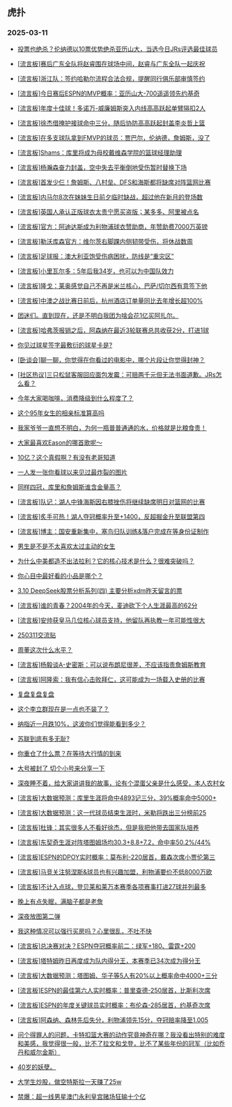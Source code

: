 ## 虎扑 
### 2025-03-11

+ [投票也绝杀？伦纳德以10票优势绝杀亚历山大，当选今日JRs评选最佳球员](https://bbs.hupu.com/631048053.html)

+ [[流言板]赛后广东全队将赵睿围在球场中间，赵睿与广东全队一起庆祝](https://bbs.hupu.com/631052720.html)

+ [[流言板]浙江队：签约哈勒尔流程合法合规，提醒同行俱乐部审慎签约](https://bbs.hupu.com/631052902.html)

+ [[流言板]今日赛后ESPN的MVP概率：亚历山大-700遥遥领先约基奇](https://bbs.hupu.com/631051691.html)

+ [[流言板]年度十佳球！多诺万-威廉姆斯突入内线高高跃起单臂隔扣2人](https://bbs.hupu.com/631049924.html)

+ [[流言板]徐杰借掩护接球命中三分，随后协防高高跃起封盖李炎哲上篮](https://bbs.hupu.com/631050742.html)

+ [[流言板]在多支球队拿到FMVP的球员：贾巴尔，伦纳德，詹姆斯，没了](https://bbs.hupu.com/631051475.html)

+ [[流言板]Shams：库里将成为母校戴维森学院的篮球经理助理](https://bbs.hupu.com/631052413.html)

+ [[流言板]杨瀚森奋力封盖，空中失去平衡倒地受伤暂时替换下场](https://bbs.hupu.com/631050335.html)

+ [[流言板]首发少仨！詹姆斯、八村垒、DFS和海斯都将缺席对阵篮网比赛](https://bbs.hupu.com/631053330.html)

+ [[流言板]内马尔8次在妹妹生日前夕临时缺战，超过他在新月的登场数](https://bbs.hupu.com/631050427.html)

+ [[流言板]英国人承认正版球衣太贵宁愿买盗版；某多多、阿里被点名](https://bbs.hupu.com/631044661.html)

+ [[流言板]官方：阿迪达斯成为利物浦球衣赞助商，年赞助费7000万英镑](https://bbs.hupu.com/631046892.html)

+ [[流言板]勒沃库森官方：维尔茨右脚踝内侧韧带受伤，将休战数周](https://bbs.hupu.com/631047983.html)

+ [[流言板]足球报：澳大利亚饱受伤病困扰，防线是“重灾区”](https://bbs.hupu.com/631045864.html)

+ [[流言板]小里瓦尔多：5年后我34岁，也可以为中国队效力](https://bbs.hupu.com/631045727.html)

+ [[流言板]隆戈：莱奥感觉自己不再是米兰核心，巴萨/切尔西有意签下他](https://bbs.hupu.com/631046476.html)

+ [[流言板]中澳之战比赛日前后，杭州酒店订单量同比去年增长超100%](https://bbs.hupu.com/631046060.html)

+ [团迷们。直到现在，还是不明白我团为啥会花1亿买阿扎尔。](https://bbs.hupu.com/631044633.html)

+ [[流言板]哈弗茨报销之后，阿森纳在最近3轮联赛总共收获2分，打进1球](https://bbs.hupu.com/631048548.html)

+ [你见过球星签字最敷衍的球星卡是?](https://bbs.hupu.com/631048061.html)

+ [[卧谈会]聊一聊，你觉得在你看过的电影中，哪个片段让你觉得封神？](https://bbs.hupu.com/631050036.html)

+ [[社区热议]三只松鼠客服回应面包发霉：可赔两千元但无法书面道歉。JRs怎么看？](https://bbs.hupu.com/631047834.html)

+ [今年大家喝咖啡，消费降级到什么程度了？](https://bbs.hupu.com/631050158.html)

+ [这个95年女生的相亲标准算高吗](https://bbs.hupu.com/631048211.html)

+ [我家爷爷一直想不明白，为何一瓶普普通通的水，价格就是比粮食贵！](https://bbs.hupu.com/631048555.html)

+ [大家最喜欢Eason的哪首歌呢～](https://bbs.hupu.com/631049565.html)

+ [10亿？这个真假啊？有没有老哥知道](https://bbs.hupu.com/631051018.html)

+ [一人发一张你看球以来见过最炸裂的图片](https://bbs.hupu.com/631048408.html)

+ [同样四冠，库里和詹姆斯谁含金量高？](https://bbs.hupu.com/631049517.html)

+ [[流言板]队记：湖人中锋海斯因右膝挫伤将继续缺席明日对篮网的比赛](https://bbs.hupu.com/631052944.html)

+ [[流言板]炙手可热！湖人夺冠概率升至+1400，反超掘金升至联盟第四](https://bbs.hupu.com/631054062.html)

+ [[流言板]博主：国安重新集中，塞鸟归队训练&amp;落户完成在等身份证制作](https://bbs.hupu.com/631048160.html)

+ [男生是不是不太喜欢太过主动的女生](https://bbs.hupu.com/631051168.html)

+ [为什么中美都造不出法拉利？它的核心技术是什么？很难突破吗？](https://bbs.hupu.com/631052989.html)

+ [你心目中最好看的小品是哪个？](https://bbs.hupu.com/631051021.html)

+ [3.10 DeepSeek股票分析系列(四) 主要分析xdm昨天留言的票](https://bbs.hupu.com/631048672.html)

+ [[流言板]谁的青春？2004年的今天，麦迪砍下个人生涯最高的62分](https://bbs.hupu.com/631054124.html)

+ [[流言板]安帅获皇马几位核心球员支持，他留队再执教一年可能性很大](https://bbs.hupu.com/631053819.html)

+ [250311交流贴](https://bbs.hupu.com/631053441.html)

+ [周董这次什么水平？](https://bbs.hupu.com/631053557.html)

+ [[流言板]杨毅谈A-史密斯：可以说布朗尼很差，不应该指责詹姆斯教育](https://bbs.hupu.com/631054151.html)

+ [[流言板]阿隆索：我有信心击败拜仁，这可能成为一场载入史册的比赛](https://bbs.hupu.com/631052881.html)

+ [复盘复盘复盘](https://bbs.hupu.com/631052816.html)

+ [这个李立群现在是一点也不装了？](https://bbs.hupu.com/631052642.html)

+ [纳指近一月跌10%，这波你们觉得能看到多少？](https://bbs.hupu.com/631054123.html)

+ [苏联到底有多无耻?](https://bbs.hupu.com/631052955.html)

+ [你重仓了什么票？在等待大行情的到来](https://bbs.hupu.com/631052048.html)

+ [大号被封了 切个小号来分享一下](https://bbs.hupu.com/631054142.html)

+ [深夜睡不着，给大家讲讲我的故事，论有个混蛋父亲是什么感受，本人农村女](https://bbs.hupu.com/631054949.html)

+ [[流言板]大数据预测：库里生涯将命中4893记三分，39%概率命中5000+](https://bbs.hupu.com/631054313.html)

+ [[流言板]大数据预测：这一代球员结束生涯时，米勒将跌出三分榜前25](https://bbs.hupu.com/631054260.html)

+ [[流言板]杜锋：其实很多人不看好徐杰，但是我把他带去国家队培养](https://bbs.hupu.com/631053277.html)

+ [[流言板]东契奇生涯对阵塔图姆场均30.3+8.8+7.2，命中率50.2%/44%](https://bbs.hupu.com/631053100.html)

+ [[流言板]ESPN的DPOY实时概率：莫布利-220居首，戴森次席小贾伦第三](https://bbs.hupu.com/631053701.html)

+ [[流言板]马竞关注努涅斯&amp;球员也有兴趣加盟，利物浦要价不低8000万欧](https://bbs.hupu.com/631050318.html)

+ [[流言板]不计入点球，登贝莱和莱万本赛季各项赛事打进27球并列最多](https://bbs.hupu.com/631053942.html)

+ [晚上有点失眠，满脑子都是老詹](https://bbs.hupu.com/631054844.html)

+ [深夜放图第二弹](https://bbs.hupu.com/631054292.html)

+ [我这种情况可以强行买房吗？心里很乱，不吐不快](https://bbs.hupu.com/631054725.html)

+ [[流言板]总决赛对决？ESPN夺冠概率前二：绿军+180、雷霆+200](https://bbs.hupu.com/631053977.html)

+ [[流言板]塔特姆昨日再度成为队内得分王，本赛季已34次成为得分王](https://bbs.hupu.com/631054582.html)

+ [[流言板]大数据预测：塔图姆、华子等5人有20%以上概率命中4000+三分](https://bbs.hupu.com/631054510.html)

+ [[流言板]ESPN的最佳第六人实时概率：普里查德-250居首，比斯利次席](https://bbs.hupu.com/631054378.html)

+ [[流言板]ESPN的年度关键球员实时概率：布伦森-285居首，约基奇次席](https://bbs.hupu.com/631054552.html)

+ [[流言板]阿森纳、森林先后失分，利物浦领先15分，夺冠赔率降至1.005](https://bbs.hupu.com/631047294.html)

+ [问个得罪人的问题，卡特扣篮大赛的动作究竟神奇在哪？我没看出特别的难度和美感，我觉得很一般，比不了拉文和戈登，比不了某些年份的冠军（比如乔丹和威尔金斯）](https://bbs.hupu.com/631054502.html)

+ [40岁的妖孽。](https://bbs.hupu.com/631054087.html)

+ [大学生炒股，做空特斯拉一天赚了25w](https://bbs.hupu.com/631054624.html)

+ [禁爆：超一线男星澳门永利皇宫赌场狂输十个亿](https://bbs.hupu.com/631055247.html)

